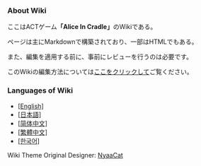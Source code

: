 ### About Wiki

ここはACTゲーム<b>「Alice In Cradle」</b>のWikiである。

ページは主にMarkdownで構築されており、一部はHTMLでもある。

また、編集を適用する前に、事前にレビューを行うのは必要です。

このWikiの編集方法については[ここをクリックして](contribution/contribute.md)ご覧ください。

### Languages of Wiki

- [[English]](wiki/en/)
- [[日本語]](wiki/ja/)
- [[简体中文]](wiki/zh-hans/)
- [[繁體中文]](wiki/zh-hant/)
- [[한국어]](wiki/ko/)

Wiki Theme Original Designer: [NyaaCat](https://github.com/nyaacat)
